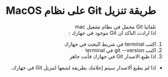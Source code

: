 ﻿# <div dir=rtl>طريقة تنزيل Git على  نظام MacOS </div>


<div dir=rtl>  تلقائيا Git محمل في نظام تشغيل mac </div>

<div dir=rtl> اذا ارادت التاكد ان Git موجود في جهازك : </div>
<ol>
<div dir=rtl> <li>اكتب terminal في شريط البحث في جهازك </li></div>
<div dir=rtl> <li>  اكتب git --version في terminal  </li></div>
<div dir=rtl> <li>  اذا طبع الاصدار Git في جهازك فأنت جاهز  </li></div>
</ol>
<ul>
<div dir=rtl> <li>  اذا لم يطبع ألاصدار سيتم إعلامك بطريقة لتتبعها لتنزيل Git في جهازك.  </li></div>
</ul>



 


